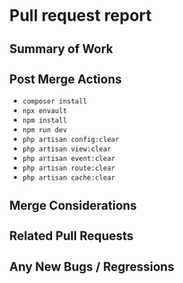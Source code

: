 # Pull request report

## Summary of Work

## Post Merge Actions

- `composer install`
- `npx envault`
- `npm install`
- `npm run dev`
- `php artisan config:clear`
- `php artisan view:clear`
- `php artisan event:clear`
- `php artisan route:clear`
- `php artisan cache:clear`

## Merge Considerations

## Related Pull Requests

## Any New Bugs / Regressions
